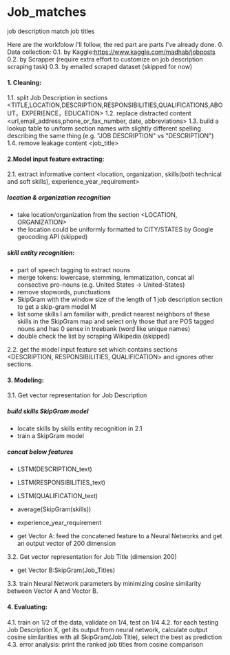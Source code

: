 # Job_matches
job description match job titles


Here are the workfolow I'll follow, the red part are parts I've already done.
0. Data collection:
0.1. by Kaggle:https://www.kaggle.com/madhab/jobposts
0.2. by Scrapper (require extra effort to customize on job description scraping task)
0.3. by emailed scraped dataset (skipped for now)

#### 1. Cleaning:
1.1. split Job Description in sections <TITLE,LOCATION,DESCRIPTION,RESPONSIBILITIES,QUALIFICATIONS,ABOUT，EXPERIENCE，EDUCATION>
1.2. replace distracted content <url,email_address,phone_or_fax_number, date, abbreviations>
1.3. build a lookup table to uniform section names with slightly different spelling describing the same thing (e.g. "JOB DESCRIPTION" vs "DESCRIPTION")
1.4. remove leakage content <job_title>

#### 2.Model input feature extracting:
2.1. extract informative content <location, organization, skills(both technical and soft skills), experience_year_requirement>

##### location & organization recognition
+ take location/organization from the section <LOCATION, ORGANIZATION>
+ the location could be uniformly formatted to CITY/STATES by Google geocoding API (skipped)

##### skill entity recognition:
+ part of speech tagging to extract nouns
+ merge tokens: lowercase, stemming, lemmatization, concat all consective pro-nouns (e.g. United States -> United-States)
+ remove stopwords, punctuations
+ SkipGram with the window size of the length of 1 job description section to get a skip-gram model M
+ list some skills I am familiar with, predict nearest neighbors of these skills in the SkipGram map and select only those that are POS tagged nouns and has 0 sense in treebank (word like unique names)
+ double check the list by scraping Wikipedia (skipped)

2.2. get the model input feature set which contains sections <DESCRIPTION, RESPONSIBILITIES, QUALIFICATION> and ignores other sections.


#### 3. Modeling: 

3.1. Get vector representation for Job Description

##### build skills SkipGram model
+ locate skills by skills entity recognition in 2.1
+ train a SkipGram model

##### concat below features
+ LSTM(DESCRIPTION_text)
+ LSTM(RESPONSIBILITIES_text)
+ LSTM(QUALIFICATION_text)
+ average(SkipGram(skills))
+ experience_year_requirement

+ get Vector A: feed the concatened feature to a Neural Networks and get an output vector of 200 dimension

3.2. Get vector representation for Job Title (dimension 200)

+ get Vector B:SkipGram(Job_Titles)

3.3. train Neural Network parameters by minimizing cosine similarity between Vector A and Vector B.


#### 4. Evaluating:
4.1. train on 1/2 of the data, validate on 1/4, test on 1/4
4.2. for each testing Job Description X, get its output from neural network, calculate output cosine similarities with all SkipGram(Job Title), select the best as prediction
4.3. error analysis: print the ranked job titles from cosine comparison
